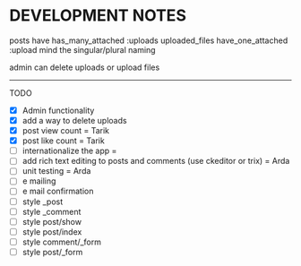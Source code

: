 # DEVELOPMENT NOTES

posts have has_many_attached :uploads
uploaded_files have_one_attached :upload
mind the singular/plural naming

admin can delete uploads or upload files

---

TODO
- [x] Admin functionality
- [x] add a way to delete uploads
- [x] post view count = Tarik
- [x] post like count = Tarik
- [ ] internationalize the app = 
- [ ] add rich text editing to posts and comments (use ckeditor or trix) = Arda
- [ ] unit testing = Arda
- [ ] e mailing
- [ ] e mail confirmation
- [ ] style _post
- [ ] style _comment
- [ ] style post/show
- [ ] style post/index
- [ ] style comment/_form
- [ ] style post/_form
